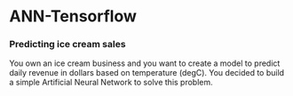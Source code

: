 # ANN-Tensorflow
### Predicting ice cream sales
You own an ice cream business and you want to create a model to predict daily revenue in dollars based on temperature (degC). You decided to build a simple Artificial Neural Network to solve this problem.
